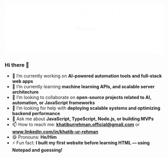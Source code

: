 
![Banner](https://raw.githubusercontent.com/drewbi/drewbi/master/welcome_banner2.svg)



### Hi there 👋

- 🔭 I’m currently working on **AI-powered automation tools and full-stack web apps**
- 🌱 I’m currently learning **machine learning APIs, and scalable server architecture**
- 👯 I’m looking to collaborate on **open-source projects related to AI, automation, or JavaScript frameworks**
- 🤔 I’m looking for help with **deploying scalable systems and optimizing backend performance**
- 💬 Ask me about **JavaScript, TypeScript, Node.js, or building MVPs**
- 📫 How to reach me: **khatiburrehman.official@gmail.com** or **www.linkedin.com/in/khatib-ur-rehman**
- 😄 Pronouns: **He/Him**
- ⚡ Fun fact: **I built my first website before learning HTML — using Notepad and guessing!**


<!--
**Umar-Khitab/Umar-Khitab** is a ✨ _special_ ✨ repository because its `README.md` (this file) appears on your GitHub profile.

Here are some ideas to get you started:

- 🔭 I’m currently working on ...
- 🌱 I’m currently learning ...
- 👯 I’m looking to collaborate on ...
- 🤔 I’m looking for help with ...
- 💬 Ask me about ...
- 📫 How to reach me: ...
- 😄 Pronouns: ...
- ⚡ Fun fact: ...
-->
